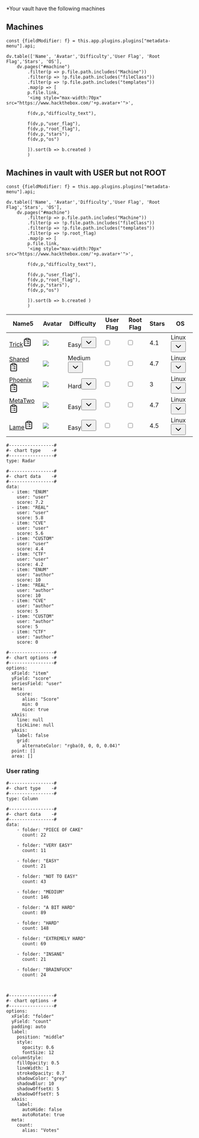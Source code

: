 
*Your vault have the following machines

## Machines

```dataviewjs
const {fieldModifier: f} = this.app.plugins.plugins["metadata-menu"].api;

dv.table(['Name', 'Avatar','Difficulty','User Flag', 'Root Flag','Stars', 'OS'],
	dv.pages("#machine")
		.filter(p => p.file.path.includes("Machine"))
		.filter(p => !p.file.path.includes("fileClass"))
		.filter(p => !p.file.path.includes("templates"))
		.map(p => [
		p.file.link,
		'<img style="max-width:70px" src="https://www.hackthebox.com/'+p.avatar+'">',
		
		f(dv,p,"difficulty_text"),
		
		f(dv,p,"user_flag"),
		f(dv,p,"root_flag"),
		f(dv,p,"stars"),
		f(dv,p,"os")
	
		]).sort(b => b.created )
		)
```



## Machines in vault with USER but not ROOT

```dataviewjs
const {fieldModifier: f} = this.app.plugins.plugins["metadata-menu"].api;

dv.table(['Name', 'Avatar','Difficulty','User Flag', 'Root Flag','Stars', 'OS'],
	dv.pages("#machine")
		.filter(p => p.file.path.includes("Machine"))
		.filter(p => !p.file.path.includes("fileClass"))
		.filter(p => !p.file.path.includes("templates"))
		.filter(p => !p.root_flag)
		.map(p => [
		p.file.link,
		'<img style="max-width:70px" src="https://www.hackthebox.com/'+p.avatar+'">',
		
		f(dv,p,"difficulty_text"),
		
		f(dv,p,"user_flag"),
		f(dv,p,"root_flag"),
		f(dv,p,"stars"),
		f(dv,p,"os")
	
		]).sort(b => b.created )
		)
```


<table class="dataview table-view-table"><thead class="table-view-thead"><tr class="table-view-tr-header"><th class="table-view-th"><span>Name</span><span class="dataview small-text">5</span></th><th class="table-view-th"><span>Avatar</span></th><th class="table-view-th"><span>Difficulty</span></th><th class="table-view-th"><span>User Flag</span></th><th class="table-view-th"><span>Root Flag</span></th><th class="table-view-th"><span>Stars</span></th><th class="table-view-th"><span>OS</span></th></tr></thead><tbody class="table-view-tbody"><tr><td><span><a aria-label-position="top" aria-label="Machines/Trick/Trick.md" data-href="Machines/Trick/Trick.md" href="Machines/Trick/Trick.md" class="internal-link" target="_blank" rel="noopener" fileclass-name="Machine">Trick</a><a class="fileclass-icon"><svg xmlns="http://www.w3.org/2000/svg" width="24" height="24" viewBox="0 0 24 24" fill="none" stroke="currentColor" stroke-width="2" stroke-linecap="round" stroke-linejoin="round" class="svg-icon lucide-clipboard-list"><rect x="8" y="2" width="8" height="4" rx="1" ry="1"></rect><path d="M16 4h2a2 2 0 0 1 2 2v14a2 2 0 0 1-2 2H6a2 2 0 0 1-2-2V6a2 2 0 0 1 2-2h2"></path><path d="M12 11h4"></path><path d="M12 16h4"></path><path d="M8 11h.01"></path><path d="M8 16h.01"></path></svg></a></span></td><td><span><img src="https://www.hackthebox.com//storage/avatars/ca56ef43d636aff7da48a8b484756cfe.png" style="max-width:70px" referrerpolicy="no-referrer"></span></td><td><span><div class="metadata-menu-dv-field-container"><span></span><div><span><span>Easy</span></span><button class="metadata-menu-dv-field-button"><svg xmlns="http://www.w3.org/2000/svg" width="24" height="24" viewBox="0 0 24 24" fill="none" stroke="currentColor" stroke-width="2" stroke-linecap="round" stroke-linejoin="round" class="svg-icon lucide-chevron-down"><polyline points="6 9 12 15 18 9"></polyline></svg></button></div></div></span></td><td><span><div class="metadata-menu-dv-field-container"><span></span><input type="checkbox"></div></span></td><td><span><div class="metadata-menu-dv-field-container"><span></span><input type="checkbox"></div></span></td><td><span><div class="metadata-menu-dv-field-container"><span></span><button class="metadata-menu-dv-field-button" style="display: none;"><svg xmlns="http://www.w3.org/2000/svg" width="24" height="24" viewBox="0 0 24 24" fill="none" stroke="currentColor" stroke-width="2" stroke-linecap="round" stroke-linejoin="round" class="svg-icon lucide-edit-3"><path d="M12 20h9"></path><path d="M16.5 3.5a2.121 2.121 0 0 1 3 3L7 19l-4 1 1-4L16.5 3.5z"></path></svg></button><span><span>4.1</span></span><div class="metadata-menu-dv-field-spacer"></div></div></span></td><td><span><div class="metadata-menu-dv-field-container"><span></span><div><span><span>Linux</span></span><button class="metadata-menu-dv-field-button"><svg xmlns="http://www.w3.org/2000/svg" width="24" height="24" viewBox="0 0 24 24" fill="none" stroke="currentColor" stroke-width="2" stroke-linecap="round" stroke-linejoin="round" class="svg-icon lucide-chevron-down"><polyline points="6 9 12 15 18 9"></polyline></svg></button></div></div></span></td></tr><tr><td><span><a aria-label-position="top" aria-label="Machines/Shared/Shared.md" data-href="Machines/Shared/Shared.md" href="Machines/Shared/Shared.md" class="internal-link" target="_blank" rel="noopener" fileclass-name="Machine">Shared</a><a class="fileclass-icon"><svg xmlns="http://www.w3.org/2000/svg" width="24" height="24" viewBox="0 0 24 24" fill="none" stroke="currentColor" stroke-width="2" stroke-linecap="round" stroke-linejoin="round" class="svg-icon lucide-clipboard-list"><rect x="8" y="2" width="8" height="4" rx="1" ry="1"></rect><path d="M16 4h2a2 2 0 0 1 2 2v14a2 2 0 0 1-2 2H6a2 2 0 0 1-2-2V6a2 2 0 0 1 2-2h2"></path><path d="M12 11h4"></path><path d="M12 16h4"></path><path d="M8 11h.01"></path><path d="M8 16h.01"></path></svg></a></span></td><td><span><img src="https://www.hackthebox.com//storage/avatars/bf928375e067672d42a572d81684537b.png" style="max-width:70px" referrerpolicy="no-referrer"></span></td><td><span><div class="metadata-menu-dv-field-container"><span></span><div><span><span>Medium</span></span><button class="metadata-menu-dv-field-button"><svg xmlns="http://www.w3.org/2000/svg" width="24" height="24" viewBox="0 0 24 24" fill="none" stroke="currentColor" stroke-width="2" stroke-linecap="round" stroke-linejoin="round" class="svg-icon lucide-chevron-down"><polyline points="6 9 12 15 18 9"></polyline></svg></button></div></div></span></td><td><span><div class="metadata-menu-dv-field-container"><span></span><input type="checkbox"></div></span></td><td><span><div class="metadata-menu-dv-field-container"><span></span><input type="checkbox"></div></span></td><td><span><div class="metadata-menu-dv-field-container"><span></span><button class="metadata-menu-dv-field-button" style="display: none;"><svg xmlns="http://www.w3.org/2000/svg" width="24" height="24" viewBox="0 0 24 24" fill="none" stroke="currentColor" stroke-width="2" stroke-linecap="round" stroke-linejoin="round" class="svg-icon lucide-edit-3"><path d="M12 20h9"></path><path d="M16.5 3.5a2.121 2.121 0 0 1 3 3L7 19l-4 1 1-4L16.5 3.5z"></path></svg></button><span><span>4.7</span></span><div class="metadata-menu-dv-field-spacer"></div></div></span></td><td><span><div class="metadata-menu-dv-field-container"><span></span><div><span><span>Linux</span></span><button class="metadata-menu-dv-field-button"><svg xmlns="http://www.w3.org/2000/svg" width="24" height="24" viewBox="0 0 24 24" fill="none" stroke="currentColor" stroke-width="2" stroke-linecap="round" stroke-linejoin="round" class="svg-icon lucide-chevron-down"><polyline points="6 9 12 15 18 9"></polyline></svg></button></div></div></span></td></tr><tr><td><span><a aria-label-position="top" aria-label="Machines/Phoenix/Phoenix.md" data-href="Machines/Phoenix/Phoenix.md" href="Machines/Phoenix/Phoenix.md" class="internal-link" target="_blank" rel="noopener" fileclass-name="Machine">Phoenix</a><a class="fileclass-icon"><svg xmlns="http://www.w3.org/2000/svg" width="24" height="24" viewBox="0 0 24 24" fill="none" stroke="currentColor" stroke-width="2" stroke-linecap="round" stroke-linejoin="round" class="svg-icon lucide-clipboard-list"><rect x="8" y="2" width="8" height="4" rx="1" ry="1"></rect><path d="M16 4h2a2 2 0 0 1 2 2v14a2 2 0 0 1-2 2H6a2 2 0 0 1-2-2V6a2 2 0 0 1 2-2h2"></path><path d="M12 11h4"></path><path d="M12 16h4"></path><path d="M8 11h.01"></path><path d="M8 16h.01"></path></svg></a></span></td><td><span><img src="https://www.hackthebox.com//storage/avatars/4cb627c0950fdfa2e44c9d0257941e6c.png" style="max-width:70px" referrerpolicy="no-referrer"></span></td><td><span><div class="metadata-menu-dv-field-container"><span></span><div><span><span>Hard</span></span><button class="metadata-menu-dv-field-button"><svg xmlns="http://www.w3.org/2000/svg" width="24" height="24" viewBox="0 0 24 24" fill="none" stroke="currentColor" stroke-width="2" stroke-linecap="round" stroke-linejoin="round" class="svg-icon lucide-chevron-down"><polyline points="6 9 12 15 18 9"></polyline></svg></button></div></div></span></td><td><span><div class="metadata-menu-dv-field-container"><span></span><input type="checkbox"></div></span></td><td><span><div class="metadata-menu-dv-field-container"><span></span><input type="checkbox"></div></span></td><td><span><div class="metadata-menu-dv-field-container"><span></span><button class="metadata-menu-dv-field-button" style="display: none;"><svg xmlns="http://www.w3.org/2000/svg" width="24" height="24" viewBox="0 0 24 24" fill="none" stroke="currentColor" stroke-width="2" stroke-linecap="round" stroke-linejoin="round" class="svg-icon lucide-edit-3"><path d="M12 20h9"></path><path d="M16.5 3.5a2.121 2.121 0 0 1 3 3L7 19l-4 1 1-4L16.5 3.5z"></path></svg></button><span><span>3</span></span><div class="metadata-menu-dv-field-spacer"></div></div></span></td><td><span><div class="metadata-menu-dv-field-container"><span></span><div><span><span>Linux</span></span><button class="metadata-menu-dv-field-button"><svg xmlns="http://www.w3.org/2000/svg" width="24" height="24" viewBox="0 0 24 24" fill="none" stroke="currentColor" stroke-width="2" stroke-linecap="round" stroke-linejoin="round" class="svg-icon lucide-chevron-down"><polyline points="6 9 12 15 18 9"></polyline></svg></button></div></div></span></td></tr><tr><td><span><a aria-label-position="top" aria-label="Machines/MetaTwo/MetaTwo.md" data-href="Machines/MetaTwo/MetaTwo.md" href="Machines/MetaTwo/MetaTwo.md" class="internal-link" target="_blank" rel="noopener" fileclass-name="Machine">MetaTwo</a><a class="fileclass-icon"><svg xmlns="http://www.w3.org/2000/svg" width="24" height="24" viewBox="0 0 24 24" fill="none" stroke="currentColor" stroke-width="2" stroke-linecap="round" stroke-linejoin="round" class="svg-icon lucide-clipboard-list"><rect x="8" y="2" width="8" height="4" rx="1" ry="1"></rect><path d="M16 4h2a2 2 0 0 1 2 2v14a2 2 0 0 1-2 2H6a2 2 0 0 1-2-2V6a2 2 0 0 1 2-2h2"></path><path d="M12 11h4"></path><path d="M12 16h4"></path><path d="M8 11h.01"></path><path d="M8 16h.01"></path></svg></a></span></td><td><span><img src="https://www.hackthebox.com//storage/avatars/b08c77f48a671ddc1947d8570b75f6e6.png" style="max-width:70px" referrerpolicy="no-referrer"></span></td><td><span><div class="metadata-menu-dv-field-container"><span></span><div><span><span>Easy</span></span><button class="metadata-menu-dv-field-button"><svg xmlns="http://www.w3.org/2000/svg" width="24" height="24" viewBox="0 0 24 24" fill="none" stroke="currentColor" stroke-width="2" stroke-linecap="round" stroke-linejoin="round" class="svg-icon lucide-chevron-down"><polyline points="6 9 12 15 18 9"></polyline></svg></button></div></div></span></td><td><span><div class="metadata-menu-dv-field-container"><span></span><input type="checkbox"></div></span></td><td><span><div class="metadata-menu-dv-field-container"><span></span><input type="checkbox"></div></span></td><td><span><div class="metadata-menu-dv-field-container"><span></span><button class="metadata-menu-dv-field-button" style="display: none;"><svg xmlns="http://www.w3.org/2000/svg" width="24" height="24" viewBox="0 0 24 24" fill="none" stroke="currentColor" stroke-width="2" stroke-linecap="round" stroke-linejoin="round" class="svg-icon lucide-edit-3"><path d="M12 20h9"></path><path d="M16.5 3.5a2.121 2.121 0 0 1 3 3L7 19l-4 1 1-4L16.5 3.5z"></path></svg></button><span><span>4.7</span></span><div class="metadata-menu-dv-field-spacer"></div></div></span></td><td><span><div class="metadata-menu-dv-field-container"><span></span><div><span><span>Linux</span></span><button class="metadata-menu-dv-field-button"><svg xmlns="http://www.w3.org/2000/svg" width="24" height="24" viewBox="0 0 24 24" fill="none" stroke="currentColor" stroke-width="2" stroke-linecap="round" stroke-linejoin="round" class="svg-icon lucide-chevron-down"><polyline points="6 9 12 15 18 9"></polyline></svg></button></div></div></span></td></tr><tr><td><span><a aria-label-position="top" aria-label="Machines/Lame/Lame.md" data-href="Machines/Lame/Lame.md" href="Machines/Lame/Lame.md" class="internal-link" target="_blank" rel="noopener" fileclass-name="Machine">Lame</a><a class="fileclass-icon"><svg xmlns="http://www.w3.org/2000/svg" width="24" height="24" viewBox="0 0 24 24" fill="none" stroke="currentColor" stroke-width="2" stroke-linecap="round" stroke-linejoin="round" class="svg-icon lucide-clipboard-list"><rect x="8" y="2" width="8" height="4" rx="1" ry="1"></rect><path d="M16 4h2a2 2 0 0 1 2 2v14a2 2 0 0 1-2 2H6a2 2 0 0 1-2-2V6a2 2 0 0 1 2-2h2"></path><path d="M12 11h4"></path><path d="M12 16h4"></path><path d="M8 11h.01"></path><path d="M8 16h.01"></path></svg></a></span></td><td><span><img src="https://www.hackthebox.com//storage/avatars/fb2d9f98400e3c802a0d7145e125c4ff.png" style="max-width:70px" referrerpolicy="no-referrer"></span></td><td><span><div class="metadata-menu-dv-field-container"><span></span><div><span><span>Easy</span></span><button class="metadata-menu-dv-field-button"><svg xmlns="http://www.w3.org/2000/svg" width="24" height="24" viewBox="0 0 24 24" fill="none" stroke="currentColor" stroke-width="2" stroke-linecap="round" stroke-linejoin="round" class="svg-icon lucide-chevron-down"><polyline points="6 9 12 15 18 9"></polyline></svg></button></div></div></span></td><td><span><div class="metadata-menu-dv-field-container"><span></span><input type="checkbox"></div></span></td><td><span><div class="metadata-menu-dv-field-container"><span></span><input type="checkbox"></div></span></td><td><span><div class="metadata-menu-dv-field-container"><span></span><button class="metadata-menu-dv-field-button" style="display: none;"><svg xmlns="http://www.w3.org/2000/svg" width="24" height="24" viewBox="0 0 24 24" fill="none" stroke="currentColor" stroke-width="2" stroke-linecap="round" stroke-linejoin="round" class="svg-icon lucide-edit-3"><path d="M12 20h9"></path><path d="M16.5 3.5a2.121 2.121 0 0 1 3 3L7 19l-4 1 1-4L16.5 3.5z"></path></svg></button><span><span>4.5</span></span><div class="metadata-menu-dv-field-spacer"></div></div></span></td><td><span><div class="metadata-menu-dv-field-container"><span></span><div><span><span>Linux</span></span><button class="metadata-menu-dv-field-button"><svg xmlns="http://www.w3.org/2000/svg" width="24" height="24" viewBox="0 0 24 24" fill="none" stroke="currentColor" stroke-width="2" stroke-linecap="round" stroke-linejoin="round" class="svg-icon lucide-chevron-down"><polyline points="6 9 12 15 18 9"></polyline></svg></button></div></div></span></td></tr></tbody></table>

```chartsview
#-----------------#
#- chart type    -#
#-----------------#
type: Radar

#-----------------#
#- chart data    -#
#-----------------#
data:
  - item: "ENUM"
    user: "user"
    score: 7.2
  - item: "REAL"
    user: "user"
    score: 5.8
  - item: "CVE"
    user: "user"
    score: 5.6
  - item: "CUSTOM"
    user: "user"
    score: 4.4
  - item: "CTF"
    user: "user"
    score: 4.2
  - item: "ENUM"
    user: "author"
    score: 10
  - item: "REAL"
    user: "author"
    score: 10
  - item: "CVE"
    user: "author"
    score: 5
  - item: "CUSTOM"
    user: "author"
    score: 5
  - item: "CTF"
    user: "author"
    score: 0

#-----------------#
#- chart options -#
#-----------------#
options:
  xField: "item"
  yField: "score"
  seriesField: "user"
  meta:
    score:
      alias: "Score"
      min: 0
      nice: true
  xAxis:
    line: null
    tickLine: null
  yAxis:
    label: false
    grid:
      alternateColor: "rgba(0, 0, 0, 0.04)"
  point: []
  area: []
```



### User rating


```chartsview
#-----------------#
#- chart type    -#
#-----------------#
type: Column

#-----------------#
#- chart data    -#
#-----------------#
data:
    - folder: "PIECE OF CAKE"
      count: 22
     
    - folder: "VERY EASY"
      count: 11

    - folder: "EASY"
      count: 21
      
    - folder: "NOT TO EASY"
      count: 43
      
    - folder: "MEDIUM"
      count: 146
     
    - folder: "A BIT HARD"
      count: 89
      
    - folder: "HARD"
      count: 148
      
    - folder: "EXTREMELY HARD"
      count: 69
      
    - folder: "INSANE"
      count: 21
      
    - folder: "BRAINFUCK"
      count: 24

    

#-----------------#
#- chart options -#
#-----------------#
options:
  xField: "folder"
  yField: "count"
  padding: auto
  label:
    position: "middle"
    style:
      opacity: 0.6
      fontSize: 12
  columnStyle:
    fillOpacity: 0.5
    lineWidth: 1
    strokeOpacity: 0.7
    shadowColor: "grey"
    shadowBlur: 10
    shadowOffsetX: 5
    shadowOffsetY: 5
  xAxis:
    label:
      autoHide: false
      autoRotate: true
  meta:
    count:
      alias: "Votes"
```

